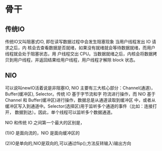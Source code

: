 # 骨干

## 传统IO

传统IO又叫阻塞式IO, 即在读写数据过程中会发生阻塞现象 当用户线程发出 IO 请求之后，内 核会去查看数据是否就绪，如果没有就绪就会等待数据就绪，而用户线程就会处于阻塞状态，用 户线程交出 CPU。当数据就绪之后，内核会将数据拷贝到用户线程，并返回结果给用户线程，用户线程才解除 block 状态。 

## NIO

可以说叫newIO活着说是非阻塞IO, NIO 主要有三大核心部分：Channel(通道)，Buffer(缓冲区), Selector。传统 IO 基于字节流和字 符流进行操作，而 NIO 基于 Channel 和 Buffer(缓冲区)进行操作，数据总是从通道读取到缓冲区 中，或者从缓冲区写入到通道中。Selector(选择区)用于监听多个通道的事件（比如：连接打开， 数据到达）。因此，单个线程可以监听多个数据通道。 

NIO 和传统 IO 之间第一个最大的区别是，

(1)IO 是面向流的，NIO 是面向缓冲区的 

(2)IO是单向的,NIO是双向的,可以通过flip();方法反转输入\输出方向